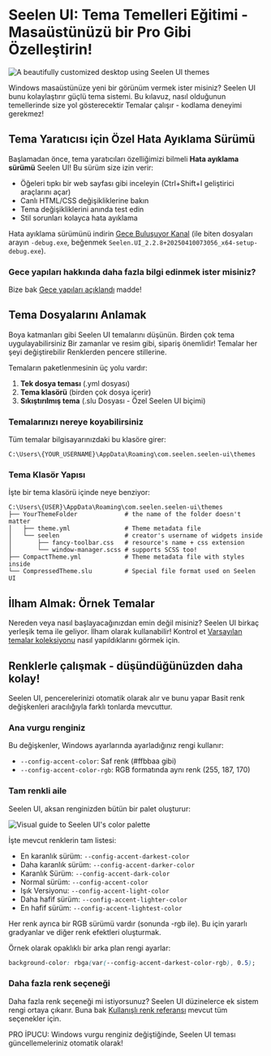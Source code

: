# Seelen UI: Tema Temelleri Eğitimi - Masaüstünüzü bir Pro Gibi Özelleştirin!

![A beautifully customized desktop using Seelen UI themes](https://raw.githubusercontent.com/Seelen-Inc/sl-blogs/refs/heads/master/blog/seelen-ui-theme-tutorial/image.png)

Windows masaüstünüze yeni bir görünüm vermek ister misiniz? Seelen UI bunu
kolaylaştırır güçlü tema sistemi. Bu kılavuz, nasıl olduğunun temellerinde size
yol gösterecektir Temalar çalışır - kodlama deneyimi gerekmez!

## Tema Yaratıcısı için Özel Hata Ayıklama Sürümü

Başlamadan önce, tema yaratıcıları özelliğimizi bilmeli **Hata ayıklama sürümü**
Seelen UI! Bu sürüm size izin verir:

- Öğeleri tıpkı bir web sayfası gibi inceleyin (Ctrl+Shift+I geliştirici
  araçlarını açar)
- Canlı HTML/CSS değişikliklerine bakın
- Tema değişikliklerini anında test edin
- Stil sorunları kolayca hata ayıklama

Hata ayıklama sürümünü indirin
[Gece Buluşuyor Kanal](https://seelen.io/apps/seelen-ui/releases/nightly) (ile
biten dosyaları arayın `-debug.exe`, beğenmek
`Seelen.UI_2.2.8+20250410073056_x64-setup-debug.exe`).

### Gece yapıları hakkında daha fazla bilgi edinmek ister misiniz?

Bize bak [Gece yapıları açıklandı](https://seelen.io/blog/seelen-ui-nightly)
madde!

## Tema Dosyalarını Anlamak

Boya katmanları gibi Seelen UI temalarını düşünün. Birden çok tema
uygulayabilirsiniz Bir zamanlar ve resim gibi, sipariş önemlidir! Temalar her
şeyi değiştirebilir Renklerden pencere stillerine.

Temaların paketlenmesinin üç yolu vardır:

1. **Tek dosya teması** (.yml dosyası)
2. **Tema klasörü** (birden çok dosya içerir)
3. **Sıkıştırılmış tema** (.slu Dosyası - Özel Seelen UI biçimi)

### Temalarınızı nereye koyabilirsiniz

Tüm temalar bilgisayarınızdaki bu klasöre girer:

```text
C:\Users\{YOUR_USERNAME}\AppData\Roaming\com.seelen.seelen-ui\themes
```

### Tema Klasör Yapısı

İşte bir tema klasörü içinde neye benziyor:

```text
C:\Users\{USER}\AppData\Roaming\com.seelen.seelen-ui\themes
├── YourThemeFolder             # the name of the folder doesn't matter
│   ├── theme.yml               # Theme metadata file
│   └── seelen                  # creator's username of widgets inside
│       ├── fancy-toolbar.css   # resource's name + css extension
│       └── window-manager.scss # supports SCSS too!
├── CompactTheme.yml            # Theme metadata file with styles inside
└── CompressedTheme.slu         # Special file format used on Seelen UI
```

## İlham Almak: Örnek Temalar

Nereden veya nasıl başlayacağınızdan emin değil misiniz? Seelen UI birkaç
yerleşik tema ile geliyor. İlham olarak kullanabilir! Kontrol et
[Varsayılan temalar koleksiyonu](https://github.com/eythaann/Seelen-UI/tree/master/static/themes)
nasıl yapıldıklarını görmek için.

## Renklerle çalışmak - düşündüğünüzden daha kolay!

Seelen UI, pencerelerinizi otomatik olarak alır ve bunu yapar Basit renk
değişkenleri aracılığıyla farklı tonlarda mevcuttur.

### Ana vurgu renginiz

Bu değişkenler, Windows ayarlarında ayarladığınız rengi kullanır:

- `--config-accent-color`: Saf renk (#ffbbaa gibi)
- `--config-accent-color-rgb`: RGB formatında aynı renk (255, 187, 170)

### Tam renkli aile

Seelen UI, aksan renginizden bütün bir palet oluşturur:

![Visual guide to Seelen UI's color palette](https://raw.githubusercontent.com/Seelen-Inc/sl-blogs/refs/heads/master/blog/seelen-ui-theme-tutorial/colors.png)

İşte mevcut renklerin tam listesi:

- En karanlık sürüm: `--config-accent-darkest-color`
- Daha karanlık sürüm: `--config-accent-darker-color`
- Karanlık Sürüm: `--config-accent-dark-color`
- Normal sürüm: `--config-accent-color`
- Işık Versiyonu: `--config-accent-light-color`
- Daha hafif sürüm: `--config-accent-lighter-color`
- En hafif sürüm: `--config-accent-lightest-color`

Her renk ayrıca bir RGB sürümü vardır (sonunda -rgb ile). Bu için yararlı
gradyanlar ve diğer renk efektleri oluşturmak.

Örnek olarak opaklıklı bir arka plan rengi ayarlar:

```css
background-color: rbga(var(--config-accent-darkest-color-rgb), 0.5);
```

### Daha fazla renk seçeneği

Daha fazla renk seçeneği mi istiyorsunuz? Seelen UI düzinelerce ek sistem rengi
ortaya çıkarır. Buna bak
[Kullanışlı renk referansı](https://gist.github.com/eythaann/cd9a3cda0206ce23a17f5ea00ec2ba06)
mevcut tüm seçenekler için.

PRO İPUCU: Windows vurgu renginiz değiştiğinde, Seelen UI teması
güncellemeleriniz otomatik olarak!

